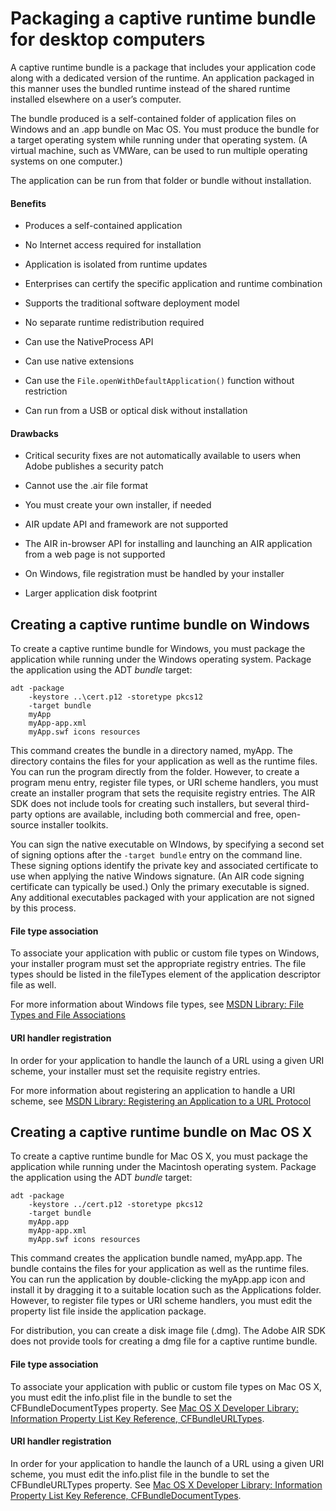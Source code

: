 # Packaging a captive runtime bundle for desktop computers

<div>

A captive runtime bundle is a package that includes your application code along
with a dedicated version of the runtime. An application packaged in this manner
uses the bundled runtime instead of the shared runtime installed elsewhere on a
user’s computer.

The bundle produced is a self-contained folder of application files on Windows
and an .app bundle on Mac OS. You must produce the bundle for a target operating
system while running under that operating system. (A virtual machine, such as
VMWare, can be used to run multiple operating systems on one computer.)

The application can be run from that folder or bundle without installation.

<div>

#### Benefits

- Produces a self-contained application

- No Internet access required for installation

- Application is isolated from runtime updates

- Enterprises can certify the specific application and runtime combination

- Supports the traditional software deployment model

- No separate runtime redistribution required

- Can use the NativeProcess API

- Can use native extensions

- Can use the `File.openWithDefaultApplication()` function without restriction

- Can run from a USB or optical disk without installation

</div>

<div>

#### Drawbacks

- Critical security fixes are not automatically available to users when Adobe
  publishes a security patch

- Cannot use the .air file format

- You must create your own installer, if needed

- AIR update API and framework are not supported

- The AIR in-browser API for installing and launching an AIR application from a
  web page is not supported

- On Windows, file registration must be handled by your installer

- Larger application disk footprint

</div>

</div>

<div>

## Creating a captive runtime bundle on Windows

<div>

To create a captive runtime bundle for Windows, you must package the application
while running under the Windows operating system. Package the application using
the ADT _bundle_ target:

    adt -package
        -keystore ..\cert.p12 -storetype pkcs12
        -target bundle
        myApp
        myApp-app.xml
        myApp.swf icons resources

This command creates the bundle in a directory named, myApp. The directory
contains the files for your application as well as the runtime files. You can
run the program directly from the folder. However, to create a program menu
entry, register file types, or URI scheme handlers, you must create an installer
program that sets the requisite registry entries. The AIR SDK does not include
tools for creating such installers, but several third-party options are
available, including both commercial and free, open-source installer toolkits.

You can sign the native executable on WIndows, by specifying a second set of
signing options after the `-target bundle` entry on the command line. These
signing options identify the private key and associated certificate to use when
applying the native Windows signature. (An AIR code signing certificate can
typically be used.) Only the primary executable is signed. Any additional
executables packaged with your application are not signed by this process.

<div>

#### File type association

To associate your application with public or custom file types on Windows, your
installer program must set the appropriate registry entries. The file types
should be listed in the fileTypes element of the application descriptor file as
well.

For more information about Windows file types, see
[MSDN Library: File Types and File Associations](http://msdn.microsoft.com/en-us/library/cc144104%28v=VS.85%29.aspx)

</div>

<div>

#### URI handler registration

In order for your application to handle the launch of a URL using a given URI
scheme, your installer must set the requisite registry entries.

For more information about registering an application to handle a URI scheme,
see
[MSDN Library: Registering an Application to a URL Protocol](http://msdn.microsoft.com/en-us/library/aa767914%28v=vs.85%29.aspx)

</div>

</div>

</div>

<div>

## Creating a captive runtime bundle on Mac OS X

<div>

To create a captive runtime bundle for Mac OS X, you must package the
application while running under the Macintosh operating system. Package the
application using the ADT _bundle_ target:

    adt -package
        -keystore ../cert.p12 -storetype pkcs12
        -target bundle
        myApp.app
        myApp-app.xml
        myApp.swf icons resources

This command creates the application bundle named, myApp.app. The bundle
contains the files for your application as well as the runtime files. You can
run the application by double-clicking the myApp.app icon and install it by
dragging it to a suitable location such as the Applications folder. However, to
register file types or URI scheme handlers, you must edit the property list file
inside the application package.

For distribution, you can create a disk image file (.dmg). The Adobe AIR SDK
does not provide tools for creating a dmg file for a captive runtime bundle.

<div>

#### File type association

To associate your application with public or custom file types on Mac OS X, you
must edit the info.plist file in the bundle to set the CFBundleDocumentTypes
property. See
[Mac OS X Developer Library: Information Property List Key Reference, CFBundleURLTypes](http://developer.apple.com/library/mac/#DOCUMENTATION/General/Reference/InfoPlistKeyReference/Articles/CoreFoundationKeys.html#//apple_ref/doc/uid/TP40009249-SW1).

</div>

<div>

#### URI handler registration

In order for your application to handle the launch of a URL using a given URI
scheme, you must edit the info.plist file in the bundle to set the
CFBundleURLTypes property. See
[Mac OS X Developer Library: Information Property List Key Reference, CFBundleDocumentTypes](http://developer.apple.com/library/mac/#DOCUMENTATION/General/Reference/InfoPlistKeyReference/Articles/CoreFoundationKeys.html#//apple_ref/doc/uid/TP40009249-SW1).

</div>

</div>

</div>

<div>

<div>



</div>

</div>
